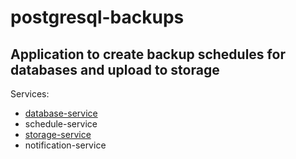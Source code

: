 # postgresql-backups
## Application to create backup schedules for databases and upload to storage 
Services:
- [database-service](database-service/README.md) 
- schedule-service
- [storage-service](storage-service/README.md) 
- notification-service                                                                                 